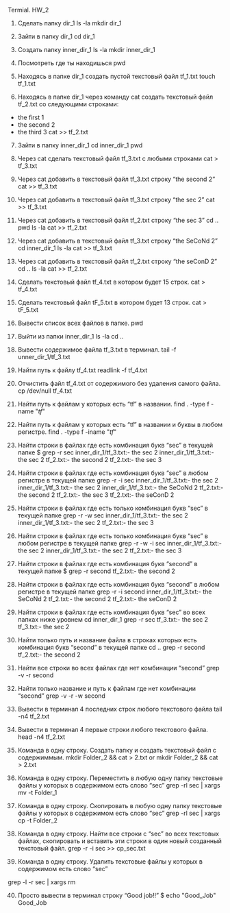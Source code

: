  Termial. HW_2
  
1. Сделать папку dir_1
ls -la
mkdir dir_1

2. Зайти в папку dir_1
cd dir_1

3. Создать папку inner_dir_1
ls -la
mkdir inner_dir_1

4. Посмотреть где ты находишься
pwd

5. Находясь в папке dir_1 создать пустой текстовый файл tf_1.txt
touch tf_1.txt

6. Находясь в папке dir_1 через команду cat создать текстовый файл tf_2.txt со следующими строками:
- the first 1
- the second 2
- the third 3
cat >> tf_2.txt

7. Зайти в папку inner_dir_1
cd inner_dir_1
pwd

 8. Через cat сделать текстовый файл tf_3.txt  c любыми строками
cat > tf_3.txt

 9. Через cat добавить в текстовый файл tf_3.txt строку “the second 2”
cat >> tf_3.txt

10. Через cat добавить в текстовый файл tf_3.txt строку “the sec 2”
cat >> tf_3.txt

 11. Через cat добавить в текстовый файл tf_2.txt строку “the sec 3”
cd ..
pwd
ls -la
cat >> tf_2.txt

 12. Через cat добавить в текстовый файл tf_3.txt строку “the SeCoNd 2”
cd inner_dir_1
ls -la
cat >> tf_3.txt

13. Через cat добавить в текстовый файл tf_2.txt строку “the seConD 2”
cd ..
ls -la
cat >> tf_2.txt

14. Сделать текстовый файл tf_4.txt в котором будет 15 строк.
cat > tf_4.txt

15. Сделать текстовый файл tF_5.txt в котором будет 13 строк.
cat > tF_5.txt

16. Вывести список всех файлов в папке.
pwd

17. Выйти из папки inner_dir_1
ls -la
cd ..

18. Вывести содержимое файла tf_3.txt в терминал.
tail -f unner_dir_1/tf_3.txt

19. Найти путь к файлу tf_4.txt
readlink -f tf_4.txt

20. Отчистить файл tf_4.txt от содержимого без удаления самого файла.
cp /dev/null tf_4.txt

21. Найти путь к файлам у которых есть  “tf” в названии.
find . -type f -name "*tf*"

22. Найти путь к файлам у которых есть  “tf” в названии и буквы в любом регистре.
find . -type f -iname "*tf*"

23. Найти строки в файлах где есть комбинация букв “sec” в текущей папке
$ grep -r sec
inner_dir_1/tf_3.txt:- the sec 2
inner_dir_1/tf_3.txt:- the sec 2
tf_2.txt:- the second 2
tf_2.txt:- the sec 3

24. Найти строки в файлах где есть комбинация букв “sec” в любом регистре в текущей папке
grep -r -i sec
inner_dir_1/tf_3.txt:- the sec 2
inner_dir_1/tf_3.txt:- the sec 2
inner_dir_1/tf_3.txt:- the SeCoNd 2
tf_2.txt:- the second 2
tf_2.txt:- the sec 3
tf_2.txt:- the seConD 2

25. Найти строки в файлах где есть только комбинация букв “sec” в текущей папке
grep -r -w sec
inner_dir_1/tf_3.txt:- the sec 2
inner_dir_1/tf_3.txt:- the sec 2
tf_2.txt:- the sec 3

26. Найти строки в файлах где есть только комбинация букв “sec” в любом регистре в текущей папке
grep -r -w -i sec
inner_dir_1/tf_3.txt:- the sec 2
inner_dir_1/tf_3.txt:- the sec 2
tf_2.txt:- the sec 3

27. Найти строки в файлах где есть комбинация букв “second” в текущей папке
$ grep -r second
tf_2.txt:- the second 2

28. Найти строки в файлах где есть комбинация букв “second” в любом регистре в текущей папке
grep -r -i second
inner_dir_1/tf_3.txt:- the SeCoNd 2
tf_2.txt:- the second 2
tf_2.txt:- the seConD 2

29. Найти строки в файлах где есть комбинация букв “sec” во всех папках ниже уровнем
cd inner_dir_1
grep -r sec
tf_3.txt:- the sec 2
tf_3.txt:- the sec 2

30. Найти только путь и название файла в строках которых есть комбинация букв “second” в текущей папке
cd ..
grep -r second
tf_2.txt:- the second 2

31. Найти все строки во всех файлах где нет комбинации “second”
grep -v  -r second

32. Найти только название и путь к файлам где нет комбинации “second”
grep -v  -r  -w second

33. Вывести в терминал 4 последних строк любого текстового файла
tail -n4 tf_2.txt

34. Вывести в терминал 4 первые строки любого текстового файла.
head -n4 tf_2.txt

35. Команда в одну строку. Создать папку и создать текстовый файл с содержиммым.
mkdir Folder_2 && cat > 2.txt or mkdir Folder_2 && cat > 2.txt

36. Команда в одну строку. Переместить в любую одну папку текстовые файлы у которых в содержимом есть слово “sec”
grep -rl sec | xargs mv -t Folder_1

37. Команда в одну строку. Скопировать в любую одну папку текстовые файлы у которых в содержимом есть слово “sec”
grep -rl sec | xargs cp -t Folder_2

38. Команда в одну строку. Найти все строки c “sec” во всех текстовых файлах, скопировать и вставить эти строки в один новый созданный текстовый файл.
grep -r -i sec >> cp_sec.txt

39. Команда в одну строку. Удалить текстовые файлы у которых в содержимом есть слово “sec”

grep -l -r sec | xargs rm

40. Просто вывести в терминал строку “Good job!!”
$ echo "Good_Job"
Good_Job

